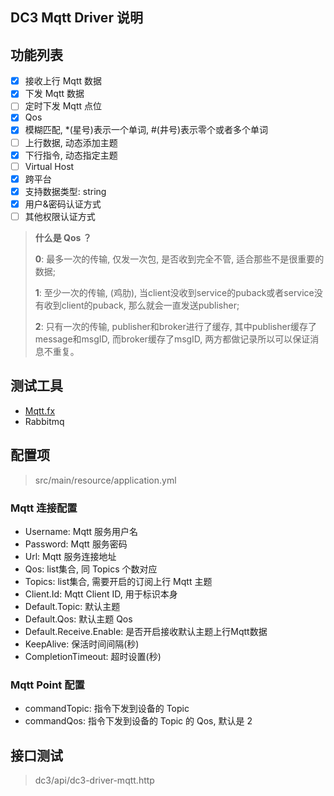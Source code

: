 ## DC3 Mqtt Driver 说明

## 功能列表

- [x] 接收上行 Mqtt 数据
- [x] 下发 Mqtt 数据
- [ ] 定时下发 Mqtt 点位
- [x] Qos
- [x] 模糊匹配, *(星号)表示一个单词, #(井号)表示零个或者多个单词
- [ ] 上行数据, 动态添加主题
- [x] 下行指令, 动态指定主题
- [ ] Virtual Host
- [x] 跨平台
- [x] 支持数据类型:  string
- [x] 用户&密码认证方式
- [ ] 其他权限认证方式

> **什么是 Qos ？**
>
> **0**: 最多一次的传输, 仅发一次包, 是否收到完全不管, 适合那些不是很重要的数据;
>
> **1**: 至少一次的传输, (鸡肋), 当client没收到service的puback或者service没有收到client的puback, 那么就会一直发送publisher;
>
> **2**:  只有一次的传输, publisher和broker进行了缓存, 其中publisher缓存了message和msgID, 而broker缓存了msgID,
> 两方都做记录所以可以保证消息不重复。

## 测试工具

- [Mqtt.fx](dhttp://mqttfx.jensd.de/index.php/download)
- Rabbitmq

## 配置项

> src/main/resource/application.yml

### Mqtt 连接配置

- Username: Mqtt 服务用户名
- Password: Mqtt 服务密码
- Url: Mqtt 服务连接地址
- Qos: list集合, 同 Topics 个数对应
- Topics: list集合, 需要开启的订阅上行 Mqtt 主题
- Client.Id: Mqtt Client ID, 用于标识本身
- Default.Topic: 默认主题
- Default.Qos: 默认主题 Qos
- Default.Receive.Enable: 是否开启接收默认主题上行Mqtt数据
- KeepAlive: 保活时间间隔(秒)
- CompletionTimeout: 超时设置(秒)

### Mqtt Point 配置

- commandTopic: 指令下发到设备的 Topic
- commandQos: 指令下发到设备的 Topic 的 Qos, 默认是 2

## 接口测试

> dc3/api/dc3-driver-mqtt.http

